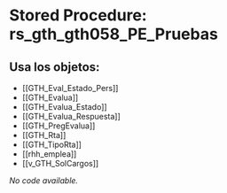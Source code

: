 # Stored Procedure: rs_gth_gth058_PE_Pruebas

## Usa los objetos:
- [[GTH_Eval_Estado_Pers]]
- [[GTH_Evalua]]
- [[GTH_Evalua_Estado]]
- [[GTH_Evalua_Respuesta]]
- [[GTH_PregEvalua]]
- [[GTH_Rta]]
- [[GTH_TipoRta]]
- [[rhh_emplea]]
- [[v_GTH_SolCargos]]

*No code available.*
